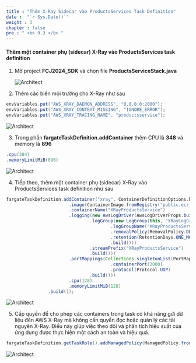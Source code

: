 ```yaml
---
title : "Thêm X-Ray Sidecar vào ProductsServices Task Definition"
date :  "`r Sys.Date()`" 
weight : 3
chapter : false
pre : " <b> 9.3 </b> "
---
```


#### Thêm một container phụ (sidecar) X-Ray vào ProductsServices task definition

1. Mở project **FCJ2024_SDK** và chọn file **ProductsServiceStack.java**

   ![Architect](/images/8/createRepositories/61.png?featherlight=false&width=60pc)

2. Thêm các biến mội trường cho X-Ray như sau

```java
envVariables.put("AWS_XRAY_DAEMON_ADDRESS", "0.0.0.0:2000");
envVariables.put("AWS_XRAY_CONTEXT_MISSING", "IGNORE_ERROR");
envVariables.put("AWS_XRAY_TRACING_NAME", "productsservice");
```
   ![Architect](/images/8/createRepositories/62.png?featherlight=false&width=60pc)

3. Trong phần **fargateTaskDefinition.addContainer** thêm CPU là **348** và memory là **896**

```java
.cpu(384)
.memoryLimitMiB(896)
```

   ![Architect](/images/8/createRepositories/63.png?featherlight=false&width=60pc)

4. Tiếp theo, thêm một container phụ (sidecar) X-Ray vào ProductsServices task definition như sau

```java
fargateTaskDefinition.addContainer("xray", ContainerDefinitionOptions.builder()
                        .image(ContainerImage.fromRegistry("public.ecr.aws/xray/aws-xray-daemon:latest"))
                        .containerName("XRayProductsService")
                        .logging(new AwsLogDriver(AwsLogDriverProps.builder()
                                .logGroup(new LogGroup(this, "XRayLogGroup", LogGroupProps.builder()
                                        .logGroupName("XRayProductsService")
                                        .removalPolicy(RemovalPolicy.DESTROY)
                                        .retention(RetentionDays.ONE_MONTH)
                                        .build()))
                                .streamPrefix("XRayProductsService")
                                .build()))
                        .portMappings(Collections.singletonList(PortMapping.builder()
                                        .containerPort(2000)
                                        .protocol(Protocol.UDP)
                                .build()))
                        .cpu(128)
                        .memoryLimitMiB(128)
                .build());
```
   ![Architect](/images/8/createRepositories/64.png?featherlight=false&width=60pc)

5. Cấp quyền để cho phép các containers trong task có khả năng gửi dữ liệu đến AWS X-Ray mà không cần quyền đọc hoặc quản lý các tài nguyên X-Ray. Điều này giúp việc theo dõi và phân tích hiệu suất của ứng dụng được thực hiện một cách an toàn và hiệu quả.
   
```java
fargateTaskDefinition.getTaskRole().addManagedPolicy(ManagedPolicy.fromAwsManagedPolicyName("AWSXrayWriteOnlyAccess"));
```
   ![Architect](/images/8/createRepositories/65.png?featherlight=false&width=60pc)
